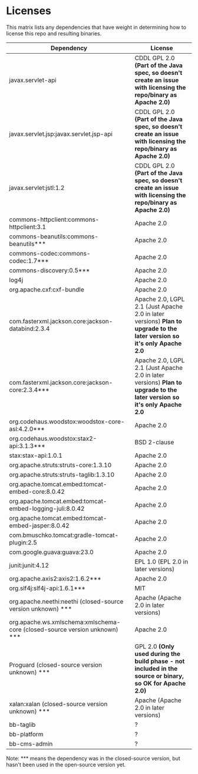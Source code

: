 # Licenses

This matrix lists any dependencies that have weight in determining how to license this repo and resulting binaries.

Dependency | License
--- | ---
javax.servlet-api | CDDL GPL 2.0 **(Part of the Java spec, so doesn't create an issue with licensing the repo/binary as Apache 2.0)**
javax.servlet.jsp:javax.servlet.jsp-api | CDDL GPL 2.0 **(Part of the Java spec, so doesn't create an issue with licensing the repo/binary as Apache 2.0)**
javax.servlet:jstl:1.2 | CDDL GPL 2.0 **(Part of the Java spec, so doesn't create an issue with licensing the repo/binary as Apache 2.0)**
commons-httpclient:commons-httpclient:3.1 | Apache 2.0
commons-beanutils:commons-beanutils*** | Apache 2.0
commons-codec:commons-codec:1.7*** | Apache 2.0
commons-discovery:0.5*** | Apache 2.0 
log4j | Apache 2.0
org.apache.cxf:cxf-bundle | Apache 2.0 
com.fasterxml.jackson.core:jackson-databind:2.3.4 | Apache 2.0, LGPL 2.1 (Just Apache 2.0 in later versions) **Plan to upgrade to the later version so it's only Apache 2.0**
com.fasterxml.jackson.core:jackson-core:2.3.4*** | Apache 2.0, LGPL 2.1 (Just Apache 2.0 in later versions) **Plan to upgrade to the later version so it's only Apache 2.0**
org.codehaus.woodstox:woodstox-core-asl:4.2.0*** | Apache 2.0
org.codehaus.woodstox:stax2-api:3.1.3*** |  BSD 2-clause
stax:stax-api:1.0.1 | Apache 2.0
org.apache.struts:struts-core:1.3.10 | Apache 2.0
org.apache.struts:struts-taglib:1.3.10 | Apache 2.0
org.apache.tomcat.embed:tomcat-embed-core:8.0.42 | Apache 2.0
org.apache.tomcat.embed:tomcat-embed-logging-juli:8.0.42 | Apache 2.0
org.apache.tomcat.embed:tomcat-embed-jasper:8.0.42 | Apache 2.0
com.bmuschko.tomcat:gradle-tomcat-plugin:2.5 | Apache 2.0
com.google.guava:guava:23.0 | Apache 2.0
junit:junit:4.12 | EPL 1.0 (EPL 2.0 in later versions)
org.apache.axis2:axis2:1.6.2*** | Apache 2.0
org.slf4j:slf4j-api:1.6.1*** | MIT
org.apache.neethi:neethi (closed-source version unknown) *** | Apache (Apache 2.0 in later versions)
org.apache.ws.xmlschema:xmlschema-core (closed-source version unknown) *** | Apache 2.0
Proguard (closed-source version unknown) *** | GPL 2.0  **(Only used during the build phase - not included in the source or binary, so OK for Apache 2.0)**
xalan:xalan (closed-source version unknown) *** | Apache (Apache 2.0 in later versions)
bb-taglib | ?
bb-platform | ?
bb-cms-admin | ?

Note:  *** means the dependency was in the closed-source version, but hasn't been used in the open-source version yet.